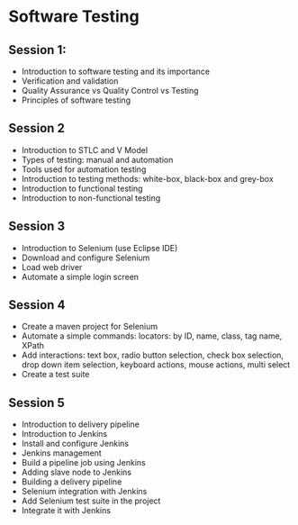 # Software Testing

## Session 1: 
* Introduction to software testing and its importance
* Verification and validation 
* Quality Assurance vs Quality Control vs Testing 
* Principles of software testing 

## Session 2 
* Introduction to STLC and V Model 
* Types of testing: manual and automation 
* Tools used for automation testing 
* Introduction to testing methods: white-box, black-box and grey-box 
* Introduction to functional testing
* Introduction to non-functional testing 

## Session 3
* Introduction to Selenium (use Eclipse IDE) 
* Download and configure Selenium
* Load web driver 
* Automate a simple login screen 

## Session 4
* Create a maven project for Selenium
* Automate a simple  commands: locators: by ID, name, class, tag name, XPath 
* Add interactions: text box, radio button selection, check box selection, drop down item selection, keyboard actions, mouse actions, multi select 
* Create a test suite 

## Session 5 
* Introduction to delivery pipeline 
* Introduction to Jenkins 
* Install and configure Jenkins 
* Jenkins management 
* Build a pipeline job using Jenkins 
* Adding slave node to Jenkins 
* Building a delivery pipeline 
* Selenium integration with Jenkins 
* Add Selenium test suite in the project 
* Integrate it with Jenkins
